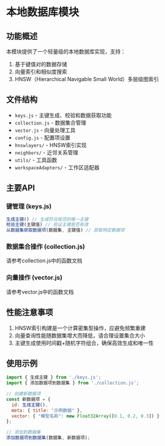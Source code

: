 # 本地数据库模块

## 功能概述
本模块提供了一个轻量级的本地数据库实现，支持：
1. 基于键值对的数据存储
2. 向量索引和相似度搜索
3. HNSW（Hierarchical Navigable Small World）多层级图索引

## 文件结构
- `keys.js` - 主键生成、校验和数据获取功能
- `collection.js` - 数据集合管理
- `vector.js` - 向量处理工具
- `config.js` - 配置项设置
- `hnswlayers/` - HNSW索引实现
- `neighbors/` - 近邻关系管理
- `utils/` - 工具函数
- `workspaceAdapters/` - 工作区适配器

## 主要API

### 键管理 (keys.js)
```javascript
生成主键() // 生成符合规范的唯一主键
校验主键(主键值) // 验证主键是否有效
从数据集获取数据项(数据集, 主键值) // 获取特定数据项
```

### 数据集合操作 (collection.js)
请参考collection.js中的函数文档

### 向量操作 (vector.js)
请参考vector.js中的函数文档

## 性能注意事项
1. HNSW索引构建是一个计算密集型操作，应避免频繁重建
2. 向量查询性能随数据集增大而降低，请合理设置集合大小
3. 主键生成使用时间戳+随机字符组合，确保高效生成和唯一性

## 使用示例
```javascript
import { 生成主键 } from './keys.js';
import { 添加数据项到数据集 } from './collection.js';

// 创建新数据项
const 新数据项 = {
  id: 生成主键(),
  meta: { title: "示例数据" },
  vector: { "模型名称": new Float32Array([0.1, 0.2, 0.3]) }
};

// 添加到数据集
添加数据项到数据集(数据集, 新数据项);
``` 